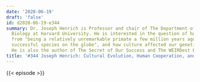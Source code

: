 ```yaml
---
date: '2020-06-19'
draft: 'false'
id: d2020-06-19-e344
summary: Dr. Joseph Henrich is Professor and chair of The Department of Human Evolutionary
  Biology at Harvard University. He is interested in the question of how humans evolved
  from "being a relatively unremarkable primate a few million years ago to the most
  successful species on the globe", and how culture affected our genetic development.
  He is also the author of The Secret of Our Success and The WEIRDest People in World.
title: '#344 Joseph Henrich: Cultural Evolution, Human Cooperation, and WEIRD Psychology'
---
```

{{< episode >}}
